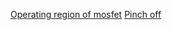 [Operating region of mosfet](https://www.quora.com/What-are-the-three-operating-regions-of-MOSFET)
[Pinch off](https://www.quora.com/What-is-pinch-off-effect-of-MOSFET)
